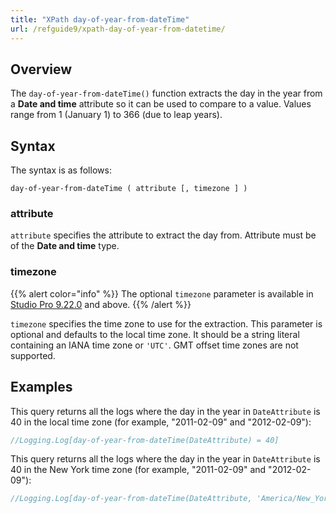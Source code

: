 ```yaml
---
title: "XPath day-of-year-from-dateTime"
url: /refguide9/xpath-day-of-year-from-datetime/
---
```


## Overview

The `day-of-year-from-dateTime()` function extracts the day in the year from a **Date and time** attribute so it can be used to compare to a value. Values range from 1 (January 1) to 366 (due to leap years).

## Syntax

The syntax is as follows:

```
day-of-year-from-dateTime ( attribute [, timezone ] )
```

### attribute

`attribute` specifies the attribute to extract the day from. Attribute must be of the **Date and time** type.

### timezone

{{% alert color="info" %}}
The optional `timezone` parameter is available in [Studio Pro 9.22.0](/releasenotes/studio-pro/9.22/) and above. 
{{% /alert %}}

`timezone` specifies the time zone to use for the extraction. This parameter is optional and defaults to the local time zone. It should be a string literal containing an IANA time zone or `'UTC'`. GMT offset time zones are not supported.

## Examples

This query returns all the logs where the day in the year in `DateAttribute` is 40 in the local time zone (for example, "2011-02-09" and "2012-02-09"):

```java
//Logging.Log[day-of-year-from-dateTime(DateAttribute) = 40]
```

This query returns all the logs where the day in the year in `DateAttribute` is 40 in the New York time zone (for example, "2011-02-09" and "2012-02-09"):

```java
//Logging.Log[day-of-year-from-dateTime(DateAttribute, 'America/New_York') = 40]
```
